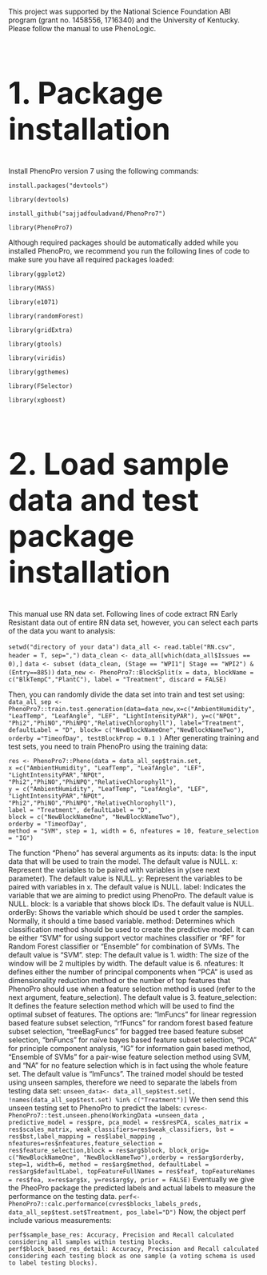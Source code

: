 This project was supported by the National Science Foundation ABI program (grant no. 1458556, 1716340) and the University of Kentucky. Please follow the manual to use PhenoLogic.

<h1 style="font-size:60px;">1. Package installation</h1>
Install PhenoPro version 7 using the following commands:

```install.packages("devtools")```

```library(devtools)```

```install_github("sajjadfouladvand/PhenoPro7")```

```library(PhenoPro7)```

Although required packages should be automatically added while you installed PhenoPro, we recommend you run the following lines of code to make sure you have all required packages loaded:

```library(ggplot2)```

```library(MASS)```

```library(e1071)```

```library(randomForest)```

```library(gridExtra)```

```library(gtools)```

```library(viridis)```

```library(ggthemes)```

```library(FSelector)```

```library(xgboost)```

<h1 style="font-size:60px;">2. Load sample data and test package installation</h1>

This manual use RN data set. Following lines of code extract RN Early Resistant data out of entire RN data set, however, you can select each parts of the data you want to analysis:

 ```setwd("directory of your data")```
```data_all <- read.table("RN.csv", header = T, sep=",")```
```data_clean <- data_all[which(data_all$Issues == 0),]```
```data <- subset (data_clean, (Stage == "WPI1"| Stage == "WPI2") & (Entry==885))```
```data_new <- PhenoPro7::BlockSplit(x = data, blockName = c("BlkTempC","PlantC"), label = "Treatment", discard = FALSE)```

Then, you can randomly divide the data set into train and test set using:
```data_all_sep <- PhenoPro7::train.test.generation(data=data_new,x=c("AmbientHumidity", "LeafTemp", "LeafAngle", "LEF", "LightIntensityPAR"), y=c("NPQt", "Phi2","PhiNO","PhiNPQ","RelativeChlorophyll"), label="Treatment", defaultLabel = "D", block= c("NewBlockNameOne","NewBlockNameTwo"), orderby ="TimeofDay", testBlockProp = 0.1 )```
After generating training and test sets, you need to train PhenoPro using the training data:
```
res <- PhenoPro7::Pheno(data = data_all_sep$train.set,
x =c("AmbientHumidity", "LeafTemp", "LeafAngle", "LEF", "LightIntensityPAR","NPQt", "Phi2","PhiNO","PhiNPQ","RelativeChlorophyll"),
y = c("AmbientHumidity", "LeafTemp", "LeafAngle", "LEF", "LightIntensityPAR","NPQt", "Phi2","PhiNO","PhiNPQ","RelativeChlorophyll"),
label = "Treatment", defaultLabel = "D",
block = c("NewBlockNameOne", "NewBlockNameTwo"),
orderby = "TimeofDay",
method = "SVM", step = 1, width = 6, nfeatures = 10, feature_selection = "IG")
```
The function “Pheno” has several arguments as its inputs:
data: Is the input data that will be used to train the model. The default value is NULL.
 x: Represent the variables to be paired with variables in y(see next parameter). The default value is NULL.
 y: Represent the variables to be paired with variables in x. The default value is NULL.
 label: Indicates the variable that we are aiming to predict using PhenoPro. The default value is NULL.
 block: Is a variable that shows block IDs. The default value is NULL.
 orderBy: Shows the variable which should be used t order the samples. Normally, it should a time based variable.
 method: Determines which classification method should be used to create the predictive model. It can be either “SVM” for using support vector machines classifier or “RF” for Random Forest classifier or “Ensemble” for combination of SVMs. The default value is “SVM”.
step: The default value is 1.
width: The size of the window will be 2 multiples by width. The default value is 6.
nfeatures: It defines either the number of principal components when “PCA” is used as dimensionality reduction method or the number of top features that PhenoPro should use when a feature selection method is used (refer to the next argument, feature_selection). The default value is 3.
feature_selection: It defines the feature selection method which will be used to find the optimal subset of features. The options are: “lmFuncs” for linear regression based feature subset selection, “rfFuncs” for random forest based feature subset selection, “treeBagFuncs” for bagged tree based feature subset selection, “bnFuncs” for naïve bayes based feature subset selection, “PCA” for principle component analysis, “IG” for information gain based method, “Ensemble of SVMs” for a pair-wise feature selection method using SVM, and “NA” for no feature selection which is in fact using the whole feature set. The default value is “lmFuncs”.
The trained model should be tested using unseen samples, therefore we need to separate the labels from testing data set:
```unseen_data<- data_all_sep$test.set[, !names(data_all_sep$test.set) %in% c("Treatment")]```
We then send this unseen testing set to PhenoPro to predict the labels:
```cvres<- PhenoPro7::test.unseen.pheno(WorkingData =unseen_data , predictive_model = res$pre, pca_model = res$resPCA, scales_matrix = res$scales_matrix, weak_classifiers=res$weak_classifiers, bst = res$bst,label_mapping = res$label_mapping , nfeatures=res$nfeatures,feature_selection = res$feature_selection,block = res$arg$block, block_orig= c("NewBlockNameOne", "NewBlockNameTwo"),orderby = res$arg$orderby, step=1, width=6, method = res$arg$method, defaultLabel = res$arg$defaultLabel, topFeatureFullNames = res$feaf, topFeatureNames = res$fea, x=res$arg$x, y=res$arg$y, prior = FALSE)```
Eventually we give the PheoPro package the predicted labels and actual labels to measure the performance on the testing data.
```perf<- PhenoPro7::calc.performance(cvres$blocks_labels_preds, data_all_sep$test.set$Treatment, pos_label="D")```
Now, the object perf include various measurements:
```
perf$sample_base_res: Accuracy, Precision and Recall calculated considering all samples within testing blocks. 
perf$block_based_res_detail: Accuracy, Precision and Recall calculated considering each testing block as one sample (a voting schema is used to label testing blocks).
```
